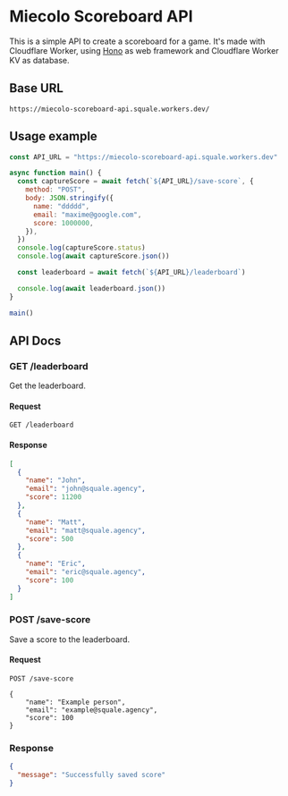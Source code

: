 # Miecolo Scoreboard API

This is a simple API to create a scoreboard for a game. It's made with Cloudflare Worker, using [Hono](https://hono.dev) as web framework and Cloudflare Worker KV as database.

## Base URL

```
https://miecolo-scoreboard-api.squale.workers.dev/
```

## Usage example

```js
const API_URL = "https://miecolo-scoreboard-api.squale.workers.dev"

async function main() {
  const captureScore = await fetch(`${API_URL}/save-score`, {
    method: "POST",
    body: JSON.stringify({
      name: "ddddd",
      email: "maxime@google.com",
      score: 1000000,
    }),
  })
  console.log(captureScore.status)
  console.log(await captureScore.json())

  const leaderboard = await fetch(`${API_URL}/leaderboard`)

  console.log(await leaderboard.json())
}

main()
```

## API Docs

### GET /leaderboard

Get the leaderboard.

#### Request

```http
GET /leaderboard
```

#### Response

```json
[
  {
    "name": "John",
    "email": "john@squale.agency",
    "score": 11200
  },
  {
    "name": "Matt",
    "email": "matt@squale.agency",
    "score": 500
  },
  {
    "name": "Eric",
    "email": "eric@squale.agency",
    "score": 100
  }
]
```

### POST /save-score

Save a score to the leaderboard.

#### Request

```http
POST /save-score

{
	"name": "Example person",
	"email": "example@squale.agency",
	"score": 100
}
```

### Response

```json
{
  "message": "Successfully saved score"
}
```
